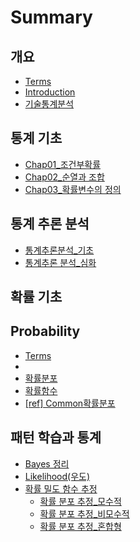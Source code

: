 # Summary

## 개요

* [Terms](terms.md)
* [Introduction](README.md)
* [기술통계분석](기술통계분석.md)

## 통계 기초

* [Chap01\_조건부확률](chap01c870-ac74-bd80-d655-b960-bca0-c774-c988-c815-b9ac.md)
* [Chap02\_순열과 조합](chap02c21c-c5f4-acfc-c870-d569.md)
* [Chap03\_확률변수의 정의](chap03d655-b960-bcc0-c218-c758-c815-c758.md)

## 통계 추론 분석

* [통계추론분석\_기초](chapter1.md)
* [통계추론 분석\_심화](통계-분석.md)

## 확률 기초

## Probability

* [Terms](probability/terms.md)
* 
* [확률분포](확률분포.md)
* [확률함수](ref01d655-b960-d568-c218-pdf-cdf.md)
* [\[ref\] Common확률분포](ref-common-probability-distributions.md)

## 패턴 학습과 통계

* [Bayes 정리](bayes-c815-b9ac.md)
* [Likelihood\(우도\)](c6b0-b3c4.md)
* [확률 밀도 함수 추정](d655-b960-bc00-b3c4-d568-c218-cd94-c815.md)
  * [확률 분포 추정\_모수적](d655-b960-bc00-b3c4-d568-c218-cd94-c815/d655-b960-bd84-d3ec-cd94-c815-baa8-c218-c801.md)
  * [확률 분포 추정\_비모수적](d655-b960-bc00-b3c4-d568-c218-cd94-c815/d655-b960-bd84-d3ec-cd94-c815-be44-baa8-c218-c801.md)
  * [확률 분포 추정\_혼합형](d655-b960-bc00-b3c4-d568-c218-cd94-c815/d655-b960-bd84-d3ec-cd94-c815-d63c-d569-d615.md)

